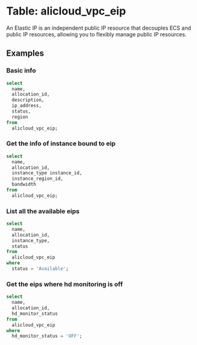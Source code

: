 # Table: alicloud_vpc_eip

An Elastic IP is an independent public IP resource that decouples ECS and public IP resources, allowing you to flexibly manage public IP resources.

## Examples

### Basic info

```sql
select
  name,
  allocation_id,
  description,
  ip_address,
  status,
  region
from
  alicloud_vpc_eip;
```

### Get the info of instance bound to eip

```sql
select
  name,
  allocation_id,
  instance_type instance_id,
  instance_region_id,
  bandwidth
from
  alicloud_vpc_eip;
```

### List all the available eips

```sql
select
  name,
  allocation_id,
  instance_type,
  status
from
  alicloud_vpc_eip
where
  status = 'Available';
```

### Get the eips where hd monitoring is off

```sql
select
  name,
  allocation_id,
  hd_monitor_status
from
  alicloud_vpc_eip
where
  hd_monitor_status = 'OFF';
```
